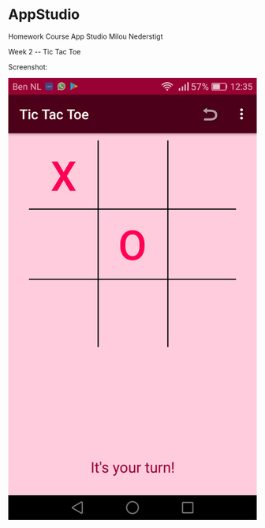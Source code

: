 # AppStudio
Homework Course App Studio Milou Nederstigt

Week 2 -- Tic Tac Toe

Screenshot:

![Screenshot TicTacToe](doc/screenshotTicTacToe.png)
